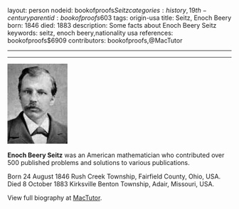 layout: person
nodeid: bookofproofs$Seitz
categories: history,19th-century
parentid: bookofproofs$603
tags: origin-usa
title: Seitz, Enoch Beery
born: 1846
died: 1883
description: Some facts about Enoch Beery Seitz
keywords: seitz, enoch beery,nationality usa
references: bookofproofs$6909
contributors: bookofproofs,@MacTutor

---


---

![Seitz.jpg](https://github.com/bookofproofs/bookofproofs.github.io/blob/main/_sources/_assets/images/portraits/Seitz.jpg?raw=true)

**Enoch Beery Seitz** was an American mathematician who contributed over 500 published problems and solutions to various publications.

Born 24 August 1846 Rush Creek Township, Fairfield County, Ohio, USA. Died 8 October 1883 Kirksville Benton Township, Adair, Missouri, USA.


View full biography at [MacTutor](https://mathshistory.st-andrews.ac.uk/Biographies/Seitz/).